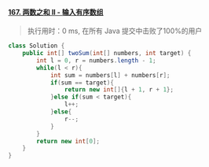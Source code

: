 #### [167. 两数之和 II - 输入有序数组](https://leetcode-cn.com/problems/two-sum-ii-input-array-is-sorted/)

> 执行用时：0 ms, 在所有 Java 提交中击败了100%的用户

```java
class Solution {
    public int[] twoSum(int[] numbers, int target) {
        int l = 0, r = numbers.length - 1;
        while(l < r){
            int sum = numbers[l] + numbers[r];
            if(sum == target){
                return new int[]{l + 1, r + 1};
            }else if(sum < target){
                l++;
            }else{
                r--;
            }
        }
        return new int[0];
    }
}
```


